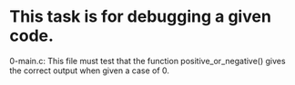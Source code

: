 # This task is for debugging a given code.  

0-main.c:  This file must test that the function positive_or_negative() gives the correct output when given a case of 0.
